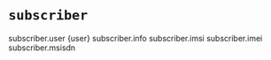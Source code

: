 # `subscriber`

subscriber.user {user}
subscriber.info
subscriber.imsi
subscriber.imei
subscriber.msisdn
